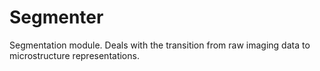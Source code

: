 # Segmenter
Segmentation module. Deals with the transition from raw imaging data to microstructure representations.
